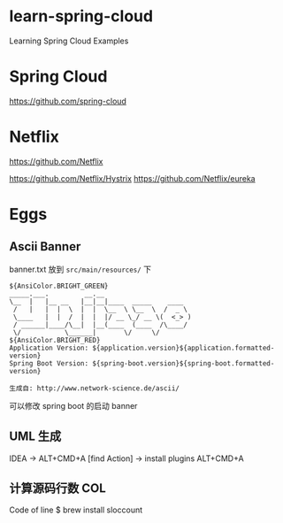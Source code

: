 # learn-spring-cloud
Learning Spring Cloud Examples


# Spring Cloud

https://github.com/spring-cloud


# Netflix
https://github.com/Netflix

https://github.com/Netflix/Hystrix
https://github.com/Netflix/eureka

# Eggs

## Ascii Banner

banner.txt  放到 `src/main/resources/` 下
```
${AnsiColor.BRIGHT_GREEN}
_____.___.         __.__                      
\__  |   |__ __   |__|__|____  _____    ____  
 /   |   |  |  \  |  |  \__  \ \__  \  /  _ \ 
 \____   |  |  /  |  |  |/ __ \_/ __ \(  <_> )
 / ______|____/\__|  |__(____  (____  /\____/ 
 \/           \______|       \/     \/        
${AnsiColor.BRIGHT_RED}
Application Version: ${application.version}${application.formatted-version}
Spring Boot Version: ${spring-boot.version}${spring-boot.formatted-version}

生成自: http://www.network-science.de/ascii/
```
可以修改 spring boot 的启动 banner

## UML 生成
IDEA -> ALT+CMD+A [find Action] -> install plugins
ALT+CMD+A 

## 计算源码行数 COL
Code of line
$ brew install sloccount 

